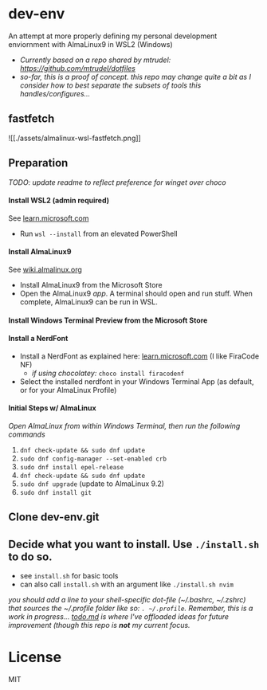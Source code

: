 # dev-env
An attempt at more properly defining my personal development enviornment with AlmaLinux9 in WSL2 (Windows)
- *Currently based on a repo shared by mtrudel: https://github.com/mtrudel/dotfiles*
- *so-far, this is a proof of concept. this repo may change quite a bit as I consider how to best separate the subsets of tools this handles/configures...*

## fastfetch
![[./assets/almalinux-wsl-fastfetch.png]]


## Preparation
*TODO: update readme to reflect preference for winget over choco*

#### Install WSL2 (admin required)
See [learn.microsoft.com](https://learn.microsoft.com/en-us/windows/wsl/install)
- Run ```wsl --install``` from an elevated PowerShell
#### Install AlmaLinux9
See [wiki.almalinux.org](https://wiki.almalinux.org/documentation/wsl.html#about-wsl)
- Install AlmaLinux9 from the Microsoft Store
- Open the AlmaLinux9 _app_. A terminal should open and run stuff. When complete, AlmaLinux9 can be run in WSL.
#### Install Windows Terminal Preview from the Microsoft Store
#### Install a NerdFont
- Install a NerdFont as explained here: [learn.microsoft.com](https://learn.microsoft.com/en-us/windows/terminal/tutorials/custom-prompt-setup#install-a-nerd-font) (I like FiraCode NF)
  - *if using chocolatey:* `choco install firacodenf`
- Select the installed nerdfont in your Windows Terminal App (as default, or for your AlmaLinux Profile)
#### Initial Steps w/ AlmaLinux
*Open AlmaLinux from within Windows Terminal, then run the following commands*
1. ```dnf check-update && sudo dnf update```
2. ```sudo dnf config-manager --set-enabled crb```
3. ```sudo dnf install epel-release```
4. ```dnf check-update && sudo dnf update```
5. ```sudo dnf upgrade``` (update to AlmaLinux 9.2)
6. ```sudo dnf install git```

## Clone dev-env.git

## Decide what you want to install. Use `./install.sh` to do so.
 - see `install.sh` for basic tools
 - can also call `install.sh` with an argument like `./install.sh nvim`

*you should add a line to your shell-specific dot-file (~/.bashrc, ~/.zshrc) that sources the ~/.profile folder like so: `. ~/.profile`. Remember, this is a work in progress... [todo.md](./todo.md) is where I've offloaded ideas for future improvement (though this repo is **not** my current focus.*


# License
MIT
